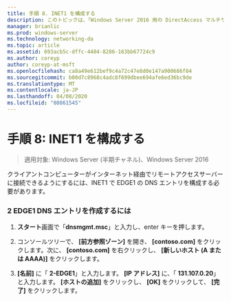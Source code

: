 ```yaml
---
title: 手順 8. INET1 を構成する
description: このトピックは、「Windows Server 2016 用の DirectAccess マルチサイト展開のテストラボガイド」の一部です。
manager: brianlic
ms.prod: windows-server
ms.technology: networking-da
ms.topic: article
ms.assetid: 693acb5c-dffc-4484-8286-163bb67724c9
ms.author: coreyp
author: coreyp-at-msft
ms.openlocfilehash: ca8a49e612bef9c4a72c47e8d0e147a900686f84
ms.sourcegitcommit: b00d7c8968c4adc8f699dbee694afe6ed36bc9de
ms.translationtype: MT
ms.contentlocale: ja-JP
ms.lasthandoff: 04/08/2020
ms.locfileid: "80861545"
---
```

# <a name="step-8-configure-inet1"></a>手順 8: INET1 を構成する

>適用対象: Windows Server (半期チャネル)、Windows Server 2016

クライアントコンピューターがインターネット経由でリモートアクセスサーバーに接続できるようにするには、INET1 で EDGE1 の DNS エントリを構成する必要があります。  
  
### <a name="to-create-the-2-edge1-dns-entry"></a>2 EDGE1 DNS エントリを作成するには  
  
1.  **スタート**画面で「**dnsmgmt.msc**」と入力し、enter キーを押します。  
  
2.  コンソールツリーで、 **[前方参照ゾーン]** を開き、 **[contoso.com]** をクリックします。次に、 **[contoso.com]** を右クリックし、 **[新しいホスト (A または AAAA)]** をクリックします。  
  
3.  **[名前]** に「 **2-EDGE1**」と入力します。 **[IP アドレス]** に、「 **131.107.0.20**」と入力します。 **[ホストの追加]** をクリックし、 **[OK]** をクリックして、 **[完了]** をクリックします。  
  


